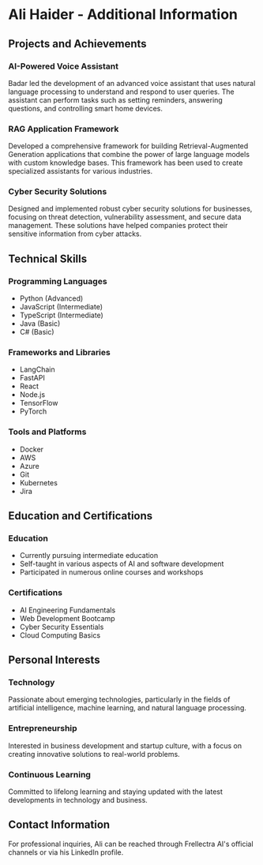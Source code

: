 # Ali Haider - Additional Information

## Projects and Achievements

### AI-Powered Voice Assistant
Badar led the development of an advanced voice assistant that uses natural language processing to understand and respond to user queries. The assistant can perform tasks such as setting reminders, answering questions, and controlling smart home devices.

### RAG Application Framework
Developed a comprehensive framework for building Retrieval-Augmented Generation applications that combine the power of large language models with custom knowledge bases. This framework has been used to create specialized assistants for various industries.

### Cyber Security Solutions
Designed and implemented robust cyber security solutions for businesses, focusing on threat detection, vulnerability assessment, and secure data management. These solutions have helped companies protect their sensitive information from cyber attacks.

## Technical Skills

### Programming Languages
- Python (Advanced)
- JavaScript (Intermediate)
- TypeScript (Intermediate)
- Java (Basic)
- C# (Basic)

### Frameworks and Libraries
- LangChain
- FastAPI
- React
- Node.js
- TensorFlow
- PyTorch

### Tools and Platforms
- Docker
- AWS
- Azure
- Git
- Kubernetes
- Jira

## Education and Certifications

### Education
- Currently pursuing intermediate education
- Self-taught in various aspects of AI and software development
- Participated in numerous online courses and workshops

### Certifications
- AI Engineering Fundamentals
- Web Development Bootcamp
- Cyber Security Essentials
- Cloud Computing Basics

## Personal Interests

### Technology
Passionate about emerging technologies, particularly in the fields of artificial intelligence, machine learning, and natural language processing.

### Entrepreneurship
Interested in business development and startup culture, with a focus on creating innovative solutions to real-world problems.

### Continuous Learning
Committed to lifelong learning and staying updated with the latest developments in technology and business.

## Contact Information

For professional inquiries, Ali can be reached through Frellectra AI's official channels or via his LinkedIn profile.

